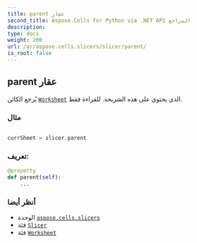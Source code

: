 ```yaml
---
title: parent عقار
second_title: Aspose.Cells for Python via .NET API المراجع
description:
type: docs
weight: 200
url: /ar/aspose.cells.slicers/slicer/parent/
is_root: false
---
```

##  parent عقار

يُرجع الكائن [`Worksheet`](/cells/python-net/ar/aspose.cells/worksheet) الذي يحتوي على هذه الشريحة. للقراءة فقط.

###  مثال

```python

currSheet = slicer.parent

```
###  تعريف:
```python
@property
def parent(self):
    ...
```

###  أنظر أيضا
* الوحدة [`aspose.cells.slicers`](../../)
* فئة [`Slicer`](/cells/python-net/ar/aspose.cells.slicers/slicer)
* فئة [`Worksheet`](/cells/python-net/ar/aspose.cells/worksheet)

